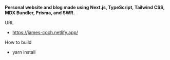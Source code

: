 **Personal website and blog made using Next.js, TypeScript, Tailwind CSS, MDX Bundler, Prisma, and SWR.**

URL
- https://james-coch.netlify.app/

How to build
- yarn install
